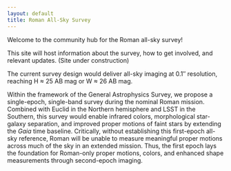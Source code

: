 ```yaml
---
layout: default
title: Roman All-Sky Survey
---
```


Welcome to the community hub for the Roman all-sky survey!

This site will host information about the survey, how to get involved, and relevant updates. (Site under construction)

The current survey design would deliver all-sky imaging at 0.1″ resolution, reaching H ≈ 25 AB mag or W ≈ 26 AB mag.

Within the framework of the General Astrophysics Survey, we propose a single-epoch, single-band survey during the nominal Roman mission. Combined with Euclid in the Northern hemisphere and LSST in the Southern, this survey would enable infrared colors, morphological star-galaxy separation, and improved proper motions of faint stars by extending the _Gaia_ time baseline. Critically, without establishing this first-epoch all-sky reference, Roman will be unable to measure meaningful proper motions across much of the sky in an extended mission. Thus, the first epoch lays the foundation for Roman-only proper motions, colors, and enhanced shape measurements through second-epoch imaging.
